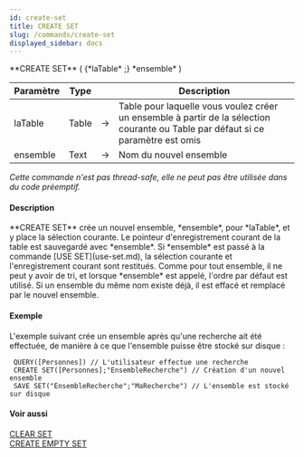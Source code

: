 ```yaml
---
id: create-set
title: CREATE SET
slug: /commands/create-set
displayed_sidebar: docs
---
```


<!--REF #_command_.CREATE SET.Syntax-->**CREATE SET** ( {*laTable* ;} *ensemble* )<!-- END REF-->
<!--REF #_command_.CREATE SET.Params-->
| Paramètre | Type |  | Description |
| --- | --- | --- | --- |
| laTable | Table | &#8594;  | Table pour laquelle vous voulez créer un ensemble à partir de la sélection courante ou Table par défaut si ce paramètre est omis |
| ensemble | Text | &#8594;  | Nom du nouvel ensemble |

<!-- END REF-->

*Cette commande n'est pas thread-safe, elle ne peut pas être utilisée dans du code préemptif.*


#### Description 

<!--REF #_command_.CREATE SET.Summary-->**CREATE SET** crée un nouvel ensemble, *ensemble*, pour *laTable*, et y place la sélection courante.<!-- END REF--> Le pointeur d'enregistrement courant de la table est sauvegardé avec *ensemble*. Si *ensemble* est passé à la commande [USE SET](use-set.md), la sélection courante et l'enregistrement courant sont restitués. Comme pour tout ensemble, il ne peut y avoir de tri, et lorsque *ensemble* est appelé, l'ordre par défaut est utilisé. Si un ensemble du même nom existe déjà, il est effacé et remplacé par le nouvel ensemble.

#### Exemple 

L'exemple suivant crée un ensemble après qu'une recherche ait été effectuée, de manière à ce que l'ensemble puisse être stocké sur disque :

```4d
 QUERY([Personnes]) // L'utilisateur effectue une recherche
 CREATE SET([Personnes];"EnsembleRecherche") // Création d'un nouvel ensemble
 SAVE SET("EnsembleRecherche";"MaRecherche") // L'ensemble est stocké sur disque
```

#### Voir aussi 

[CLEAR SET](clear-set.md)  
[CREATE EMPTY SET](create-empty-set.md)  